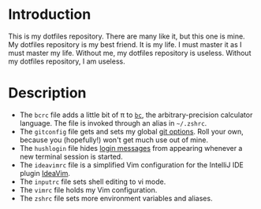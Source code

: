 # Introduction

This is my dotfiles repository. There are many like it, but this one is mine. My dotfiles repository is my best friend. It is my life. I must master it as I must master my life. Without me, my dotfiles repository is useless. Without my dotfiles repository, I am useless.

# Description

* The `bcrc` file adds a little bit of π to [`bc`](https://en.wikipedia.org/wiki/Bc_(programming_language)), the arbitrary-precision calculator language. The file is invoked through an alias in `~/.zshrc`.
* The `gitconfig` file gets and sets my global [git options](https://www.kernel.org/pub/software/scm/git/docs/git-config.html). Roll your own, because you (hopefully!) won't get much use out of mine.
* The `hushlogin` file hides [login messages](https://linux.die.net/man/1/login) from appearing whenever a new terminal session is started.
* The `ideavimrc` file is a simplified Vim configuration for the IntelliJ IDE plugin [IdeaVim](https://github.com/JetBrains/ideavim).
* The `inputrc` file sets shell editing to vi mode.
* The `vimrc` file holds my Vim configuration.
* The `zshrc` file sets more environment variables and aliases.
